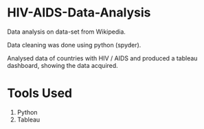 # HIV-AIDS-Data-Analysis
Data analysis on data-set from Wikipedia.

Data cleaning was done using python (spyder).

Analysed data of countries with HIV / AIDS and produced a tableau dashboard, showing the data acquired.



# Tools Used
1. Python
2. Tableau
